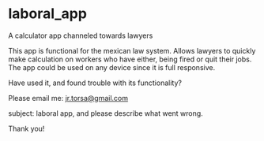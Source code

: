 # laboral_app
A calculator app channeled towards lawyers

This app is functional for the mexican law system.
Allows lawyers to quickly make calculation on workers who have either, being fired or quit their jobs.
The app could be used on any device since it is full responsive.

Have used it, and found trouble with its functionality?

Please email me:
jr.torsa@gmail.com

subject: laboral app, and please describe what went wrong.

Thank you!
